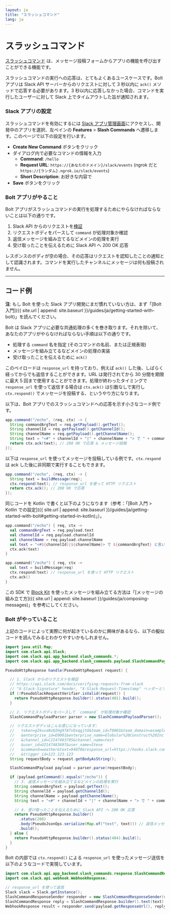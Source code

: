 ```yaml
---
layout: ja
title: "スラッシュコマンド"
lang: ja
---
```


# スラッシュコマンド

[スラッシュコマンド](https://api.slack.com/interactivity/slash-commands) は、メッセージ投稿フォームからアプリの機能を呼び出すことができる機能です。

スラッシュコマンドの実行への応答は、とてもよくあるユースケースです。Bolt アプリは Slack API サーバーからのリクエストに対して 3 秒以内に `ack()` メソッドで応答する必要があります。3 秒以内に応答しなかった場合、コマンドを実行したユーザーに対して Slack 上でタイムアウトした旨が通知されます。

### Slack アプリの設定

スラッシュコマンドを有効にするには [Slack アプリ管理画面](http://api.slack.com/apps)にアクセスし、開発中のアプリを選択、左ペインの **Features** > **Slash Commands** へ遷移します。このページで以下の設定を行います。

* **Create New Command** ボタンをクリック
* ダイアログ内で必要なコマンドの情報を入力
  * **Command**: `/hello`
  * **Request URL**: `https://{あなたのドメイン}/slack/events` (ngrok だと `https://{ランダム}.ngrok.io/slack/events`)
  * **Short Description**: お好きな内容で
* **Save** ボタンをクリック

### Bolt アプリがやること

Bolt アプリがスラッシュコマンドの実行を処理するためにやらなければならないことは以下の通りです。

1. Slack API からのリクエストを[検証](https://api.slack.com/docs/verifying-requests-from-slack)
1. リクエストボディをパースして `command` が処理対象か確認
1. 返信メッセージを組み立てるなどメインの処理を実行
1. 受け取ったことを伝えるために Slack API へ 200 OK 応答

レスポンスのボディが空の場合、その応答はリクエストを認知したことの通知として認識されます。コマンドを実行したチャンネルにメッセージは何も投稿されません。

---
## コード例

**注**: もし Bolt を使った Slack アプリ開発にまだ慣れていない方は、まず「[Bolt 入門]({{ site.url | append: site.baseurl }}/guides/ja/getting-started-with-bolt)」を読んでください。

Bolt は Slack アプリに必要な共通処理の多くを巻き取ります。それを除いて、あなたのアプリがやらなければならない手順は以下の通りです。

* 処理する `command` 名を指定 (そのコマンドの名前、または正規表現)
* メッセージを組み立てるなどメインの処理の実装
* 受け取ったことを伝えるために `ack()`

このペイロードは `response_url` を持っており、例えば `ack()` した後、しばらく経ってからでも返信することができます。URL は発行されてから 30 分間を期限に最大 5 回まで使用することができます。処理が終わったタイミングで `response_url` を使って返信する場合は `ctx.ack()` は引数なしで実行し `ctx.respond()` でメッセージを投稿する、というやり方になります。

以下は、Bolt アプリでのスラッシュコマンドへの応答を示す小さなコード例です。

```java
app.command("/echo", (req, ctx) -> {
  String commandArgText = req.getPayload().getText();
  String channelId = req.getPayload().getChannelId();
  String channelName = req.getPayload().getChannelName();
  String text = "<#" + channelId + "|" + channelName + "> で " + commandArgText + " と言いましたね？ :eyes:";
  return ctx.ack(text); // 200 OK で応答 & メッセージ投稿
});
```

以下は `response_url` を使ってメッセージを投稿している例です。`ctx.respond` は ack した後に非同期で実行することもできます。

```java
app.command("/echo", (req, ctx) -> {
  String text = buildMessage(req);
  ctx.respond(text); // response_url を使って HTTP リクエスト
  return ctx.ack(); // 200 OK で応答
});
```

同じコードを Kotlin で書くと以下のようになります（参考：「[Bolt 入門 > Kotlin での設定]({{ site.url | append: site.baseurl }}/guides/ja/getting-started-with-bolt#getting-started-in-kotlin)」）。

```kotlin
app.command("/echo") { req, ctx ->
  val commandArgText = req.payload.text
  val channelId = req.payload.channelId
  val channelName = req.payload.channelName
  val text = "<#${channelId}|${channelName}> で ${commandArgText} と言いましたね？ :eyes:"
  ctx.ack(text)
}

app.command("/echo") { req, ctx ->
  val text = buildMessage(req)
  ctx.respond(text) // response_url を使って HTTP リクエスト
  ctx.ack()
}
```

この SDK で [Block Kit](https://api.slack.com/block-kit) を使ったメッセージを組み立てる方法は「[メッセージの組み立て方]({{ site.url | append: site.baseurl }}/guides/ja/composing-messages)」を参考にしてください。

### Bolt がやっていること

上記のコードによって実際に何が起きているのかに興味があるなら、以下の擬似コードを読んでみるとわかりやすいかもしれません。

```java
import java.util.Map;
import com.slack.api.Slack;
import com.slack.api.app_backend.slash_commands.*;
import com.slack.api.app_backend.slash_commands.payload.SlashCommandPayload;

PseudoHttpResponse handle(PseudoHttpRequest request) {

  // 1. Slack からのリクエストを検証
  // https://api.slack.com/docs/verifying-requests-from-slack
  // "X-Slack-Signature" header, "X-Slack-Request-Timestamp" ヘッダーとリクエストボディを検証
  if (!PseudoSlackRequestVerifier.isValid(request)) {
    return PseudoHttpResponse.builder().status(401).build();
  }

  // 2. リクエストボディをパースして `command` が処理対象か確認
  SlashCommandPayloadParser parser = new SlashCommandPayloadParser();

  // リクエストボディはこんな感じになっています:
  //   token=gIkuvaNzQIHg97ATvDxqgjtO&team_id=T0001&team_domain=example
  //   &enterprise_id=E0001&enterprise_name=Globular%20Construct%20Inc
  //   &channel_id=C2147483705&channel_name=test
  //   &user_id=U2147483697&user_name=Steve
  //   &command=weather&text=94070&response_url=https://hooks.slack.com/commands/1234/5678
  //   &trigger_id=123.123.123
  String requestBody = request.getBodyAsString();

  SlashCommandPayload payload = parser.parse(requestBody);

  if (payload.getCommand().equals("/echo")) {
    // 3. 返信メッセージを組み立てるなどメインの処理を実行
    String commandArgText = payload.getText();
    String channelId = payload.getChannelId();
    String channelName = payload.getChannelName();
    String text = "<#" + channelId + "|" + channelName + "> で " + commandArgText + " と言いましたね？ :eyes:";

    // 4. 受け取ったことを伝えるために Slack API へ 200 OK 応答
    return PseudoHttpResponse.builder()
      .status(200)
      .body(PseudoJsonOps.serialize(Map.of("text", text))) // 返信メッセージを含める
      .build();
  } else {
    return PseudoHttpResponse.builder().status(404).build();
  }
}
```

Bolt の内部では `ctx.respond()` による `response_url` を使ったメッセージ送信を以下のようなコードで実現しています。

```java
import com.slack.api.app_backend.slash_commands.response.SlashCommandResponse;
import com.slack.api.webhook.WebhookResponse;

// response_url を使って返信
Slack slack = Slack.getInstance();
SlashCommandResponseSender responder = new SlashCommandResponseSender(slack);
SlashCommandResponse reply = SlashCommandResponse.builder().text(text).build();
WebhookResponse result = responder.send(payload.getResponseUrl(), reply);
```
